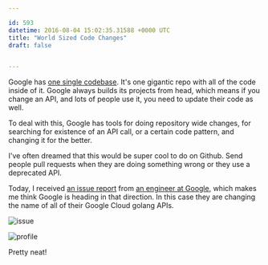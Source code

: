 ```yaml
---

id: 593
datetime: 2016-08-04 15:02:35.31588 +0000 UTC
title: "World Sized Code Changes"
draft: false


---
```


Google has [one single codebase](http://www.wired.com/2015/09/google-2-billion-lines-codeand-one-place/). It's one gigantic repo with all of the code inside of it. Google always builds its projects from head, which means if you change an API, and lots of people use it, you need to update their code as well.

To deal with this, Google has tools for doing repository wide changes, for searching for existence of an API call, or a certain code pattern, and changing it for the better.

I've often dreamed that this would be super cool to do on Github. Send people pull requests when they are doing something wrong or they use a deprecated API.

Today, I received [an issue report](https://github.com/icco/what/issues/1) from [an engineer at Google](https://github.com/jba), which makes me think Google is heading in that direction. In this case they are changing the name of all of their Google Cloud golang APIs. 

![issue](https://cl.ly/gsak/d)

![profile](https://cl.ly/gs9q/d)

Pretty neat!
